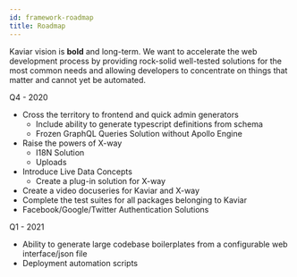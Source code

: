 ```yaml
---
id: framework-roadmap
title: Roadmap
---
```


Kaviar vision is <strong>bold</strong> and long-term. We want to accelerate the web development process by providing rock-solid well-tested solutions for the most common needs and allowing developers to concentrate on things that matter and cannot yet be automated.

Q4 - 2020

- Cross the territory to frontend and quick admin generators
  - Include ability to generate typescript definitions from schema
  - Frozen GraphQL Queries Solution without Apollo Engine
- Raise the powers of X-way
  - I18N Solution
  - Uploads
- Introduce Live Data Concepts
  - Create a plug-in solution for X-way
- Create a video docuseries for Kaviar and X-way
- Complete the test suites for all packages belonging to Kaviar
- Facebook/Google/Twitter Authentication Solutions

Q1 - 2021

- Ability to generate large codebase boilerplates from a configurable web interface/json file
- Deployment automation scripts
